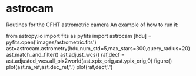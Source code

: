 # astrocam
Routines for the CFHT astrometric camera
An example of how to run it:

from astropy.io import fits as pyfits
import astrocam
[hdu] = pyfits.open('images/astrometric.fits')
ast=astrocam.astrometry(hdu,num_std=5,max_stars=300,query_radius=20)
ast.match_and_filter()
ast.adjust_wcs()
raf,decf = ast.adjusted_wcs.all_pix2world(ast.xpix_orig,ast.ypix_orig,0)
figure()
plot(ast.ra_ref,ast.dec_ref,'.')
plot(raf,decf,'.')

